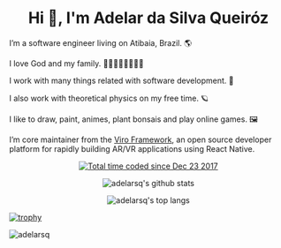 <h1 align="center">Hi 👋, I'm Adelar da Silva Queiróz</h1>

I’m a software engineer living on Atibaia, Brazil. 🌎

I love God and my family. 👶🏻👨🏻🤱🏻👦🏻

I work with many things related with software development. 🧩

I also work with theoretical physics on my free time. 🪐

I like to draw, paint, animes, plant bonsais and play online games. 🖼

I’m core maintainer from the [Viro Framework](https://virocommunity.github.io), an open source developer platform for rapidly building AR/VR applications using React Native.

<p align="center">
    <a href="https://wakatime.com/@f246bf72-3e4d-408c-a080-de85212a5158"><img src="https://wakatime.com/badge/user/f246bf72-3e4d-408c-a080-de85212a5158.svg" alt="Total time coded since Dec 23 2017" /></a>
</p>

<p align="center">
    <img alt="adelarsq's github stats" src="https://github-readme-stats.vercel.app/api?username=adelarsq&theme=vue&show_icons=true"/>
</p>

<p align="center">
    <img alt="adelarsq's top langs" src="https://github-readme-stats.vercel.app/api/top-langs/?username=adelarsq&layout=compact&theme=vue"/>
</p>

[![trophy](https://github-profile-trophy.vercel.app/?username=adelarsq)](https://github.com/ryo-ma/github-profile-trophy)

<p><img align="center" src="https://github-readme-streak-stats.herokuapp.com/?user=adelarsq&" alt="adelarsq" /></p>
